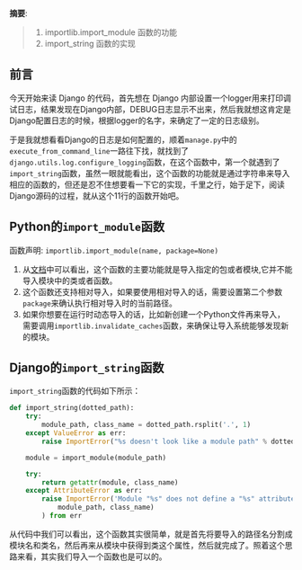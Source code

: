 
__摘要__:

> 1. importlib.import_module 函数的功能
> 2. import_string 函数的实现

<!--more-->

## 前言

今天开始来读 Django 的代码，首先想在 Django 内部设置一个logger用来打印调试日志，结果发现在Django内部，DEBUG日志显示不出来，然后我就想这肯定是Django配置日志的时候，根据logger的名字，来确定了一定的日志级别。

于是我就想看看Django的日志是如何配置的，顺着`manage.py`中的`execute_from_command_line`一路往下找，就找到了`django.utils.log.configure_logging`函数，在这个函数中，第一个就遇到了`import_string`函数，虽然一眼就能看出，这个函数的功能就是通过字符串来导入相应的函数的，但还是忍不住想要看一下它的实现，千里之行，始于足下，阅读Django源码的过程，就从这个11行的函数开始吧。

## Python的`import_module`函数

函数声明: `importlib.import_module(name, package=None)`

1. 从[文档](https://docs.python.org/3/library/importlib.html#importlib.import_module)中可以看出，这个函数的主要功能就是导入指定的包或者模块,它并不能导入模块中的类或者函数。
2. 这个函数还支持相对导入，如果要使用相对导入的话，需要设置第二个参数`package`来确认执行相对导入时的当前路径。
3. 如果你想要在运行时动态导入的话，比如新创建一个Python文件再来导入，需要调用`importlib.invalidate_caches`函数，来确保让导入系统能够发现新的模块。

## Django的`import_string`函数

`import_string`函数的代码如下所示：

```python
def import_string(dotted_path):
    try:
        module_path, class_name = dotted_path.rsplit('.', 1)
    except ValueError as err:
        raise ImportError("%s doesn't look like a module path" % dotted_path) from err

    module = import_module(module_path)

    try:
        return getattr(module, class_name)
    except AttributeError as err:
        raise ImportError('Module "%s" does not define a "%s" attribute/class' % (
            module_path, class_name)
        ) from err
```

从代码中我们可以看出，这个函数其实很简单，就是首先将要导入的路径名分割成模块名和类名，然后再来从模块中获得到类这个属性，然后就完成了。照着这个思路来看，其实我们导入一个函数也是可以的。
